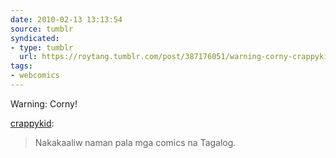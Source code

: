 ```yaml
---
date: 2010-02-13 13:13:54
source: tumblr
syndicated:
- type: tumblr
  url: https://roytang.tumblr.com/post/387176051/warning-corny-crappykid-nakakaaliw-naman
tags:
- webcomics
---
```


<p>Warning: Corny!</p>
<p><a href="http://crappykid.tumblr.com/post/385220756/nakakaaliw-naman-pala-mga-comics-na-tagalog">crappykid</a>:</p>
<blockquote>
<p>Nakakaaliw naman pala mga comics na Tagalog.</p>
</blockquote>